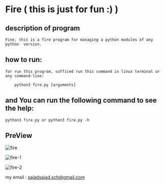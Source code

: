 # Fire ( this is just for fun :) )

## description of program
	Fine, this is a fire program for managing a python modules of any python  version.

## how to run:
	for run this program, sufficed run this command in linux terminal or any command-line:

		python3 fire.py [arguments]

## and You can run the following command to see the help:
	
	python3 fire.py or python3 fire.py -h

## PreView
![fire](https://user-images.githubusercontent.com/71703544/108819027-46dfb480-7588-11eb-832c-3a6e9d43a4a4.png)

![fire-1](https://user-images.githubusercontent.com/71703544/108819050-5232e000-7588-11eb-98fe-ada803a3cca4.png)

![fire-2](https://user-images.githubusercontent.com/71703544/108819087-5eb73880-7588-11eb-8354-f3e27a677957.png)


my email : sajadsajad.sch@gmail.com


